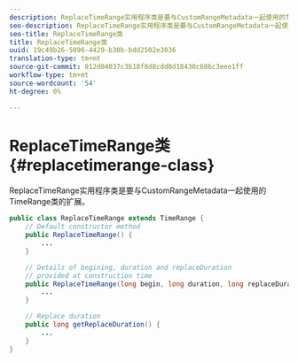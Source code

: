 ```yaml
---
description: ReplaceTimeRange实用程序类是要与CustomRangeMetadata一起使用的TimeRange类的扩展。
seo-description: ReplaceTimeRange实用程序类是要与CustomRangeMetadata一起使用的TimeRange类的扩展。
seo-title: ReplaceTimeRange类
title: ReplaceTimeRange类
uuid: 19c49b26-5096-4429-b30b-bdd2502e3036
translation-type: tm+mt
source-git-commit: 812d04037c3b18f8d8cdd0d18430c686c3eee1ff
workflow-type: tm+mt
source-wordcount: '54'
ht-degree: 0%

---
```



# ReplaceTimeRange类{#replacetimerange-class}

ReplaceTimeRange实用程序类是要与CustomRangeMetadata一起使用的TimeRange类的扩展。

```java
public class ReplaceTimeRange extends TimeRange {
    // Default constructor method
    public ReplaceTimeRange() { 
        ... 
    }

    // Details of begining, duration and replaceDuration 
    // provided at construction time 
    public ReplaceTimeRange(long begin, long duration, long replaceDuration) { 
        ... 
    }

    // Replace duration
    public long getReplaceDuration() { 
        ... 
    }
}
```

